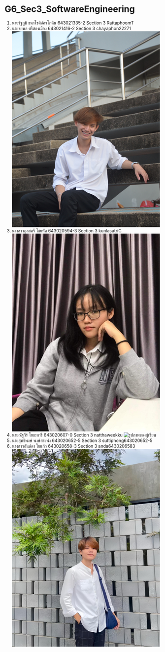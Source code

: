 # G6_Sec3_SoftwareEngineering
1. นายรัฐภูมิ ธนาโชติอัครโภคิน 643021335-2 Section 3 RattaphoomT
1. นายชยพล ศรีสองเมือง 643021416-2 Section 3 chayaphon22271
 ![รูปภาพของผู้เขียน](/media/Chayaphon.jpg)
1. นางสาวกุลสตรี ไชยหัด 643020594-3 Section 3 kunlasatriC
 ![รูปภาพของผู้เขียน](/media/kunlasatri.jpg)
1. นายณัฐวีร์ โยธะการี 643020607-0 Section 3 natthaweekku
 ![รูปภาพของผู้เขียน]((https://github.com/kunlasatriC/G6_Sec3_SoftwareEngineering/blob/3e3e55f6cfd871efd5c4bf94e2471fcc7755be10/media/Natthawee%20.jpg))
1. นายสุทธิพงษ์ พงษ์สระพัง 643020652-5 Section 3 suttiphong643020652-5
1. นางสาวอันด์ดา ใยแก้ว 643020658-3 Section 3 anda6430206583
 ![รูปภาพของผู้เขียน](/media/Anda.jpg)
